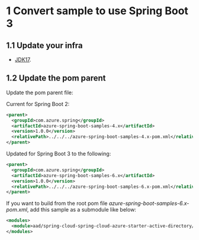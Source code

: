 # 1 Convert sample to use Spring Boot 3

## 1.1 Update your infra

- [JDK17](https://www.oracle.com/java/technologies/downloads/).

## 1.2 Update the pom parent

Update the pom parent file:

Current for Spring Boot 2:
   ```xml
   <parent>
     <groupId>com.azure.spring</groupId>
     <artifactId>azure-spring-boot-samples-4.x</artifactId>
     <version>1.0.0</version>
     <relativePath>../../../azure-spring-boot-samples-4.x-pom.xml</relativePath>
   </parent>
   ```

Updated for Spring Boot 3 to the following:
   ```xml
   <parent>
     <groupId>com.azure.spring</groupId>
     <artifactId>azure-spring-boot-samples-6.x</artifactId>
     <version>1.0.0</version>
     <relativePath>../../../azure-spring-boot-samples-6.x-pom.xml</relativePath>
   </parent>
   ```

If you want to build from the root pom file *azure-spring-boot-samples-6.x-pom.xml*, add this sample as a submodule like below:

   ```xml
   <modules>
     <module>aad/spring-cloud-spring-cloud-azure-starter-active-directory/web-client-access-resource-server/aad-resource-server</module>
   </modules>
   ```
